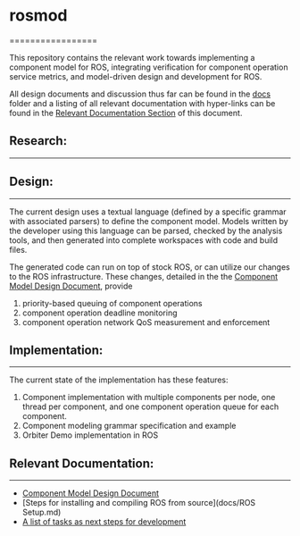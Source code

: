 # rosmod
=================

This repository contains the relevant work towards implementing a component model for ROS, integrating verification for component operation service metrics, and model-driven design and development for ROS.

All design documents and discussion thus far can be found in the [docs](docs) folder and a listing of all relevant documentation with hyper-links can be found in the [Relevant Documentation Section](#relevant-documentation) of this document.

## Research:
------------


## Design:
----------
The current design uses a textual language (defined by a specific grammar with associated parsers) to define the component model.  Models written by the developer using this language can be parsed, checked by the analysis tools, and then generated into complete workspaces with code and build files.

The generated code can run on top of stock ROS, or can utilize our changes to the ROS infrastructure.  These changes, detailed in the the [Component Model Design Document](docs/ComponentModelOverview.md), provide
  1. priority-based queuing of component operations
  2. component operation deadline monitoring
  3. component operation network QoS measurement and enforcement


## Implementation:
------------------
The current state of the implementation has these features:
  1. Component implementation with multiple components per node, one thread per component, and one component operation queue for each component.
  2. Component modeling grammar specification and example
  3. Orbiter Demo implementation in ROS


## Relevant Documentation:
-----------------------
* [Component Model Design Document](docs/ComponentModelOverview.md)
* [Steps for installing and compiling ROS from source](docs/ROS Setup.md)
* [A list of tasks as next steps for development](docs/Tasks.md)

